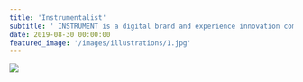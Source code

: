 ```yaml
---
title: 'Instrumentalist'
subtitle: ' INSTRUMENT is a digital brand and experience innovation company with over 180 employees'
date: 2019-08-30 00:00:00
featured_image: '/images/illustrations/1.jpg'
---
```


![](/images/illustratios/1.jpgs)